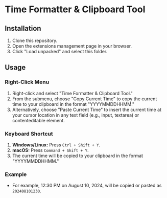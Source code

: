 # Time Formatter & Clipboard Tool

## Installation

1. Clone this repository.
2. Open the extensions management page in your browser.
3. Click "Load unpacked" and select this folder.

## Usage

### Right-Click Menu

1. Right-click and select "Time Formatter & Clipboard Tool."
2. From the submenu, choose "Copy Current Time" to copy the current time to your clipboard in the format "YYYYMMDDHHMM."
3. Alternatively, choose "Paste Current Time" to insert the current time at your cursor location in any text field (e.g., input, textarea) or contenteditable element.

### Keyboard Shortcut

1. **Windows/Linux:** Press `Ctrl + Shift + Y`.
2. **macOS:** Press `Command + Shift + Y`.
3. The current time will be copied to your clipboard in the format "YYYYMMDDHHMM."

### Example

- For example, 12:30 PM on August 10, 2024, will be copied or pasted as `202408101230`.
